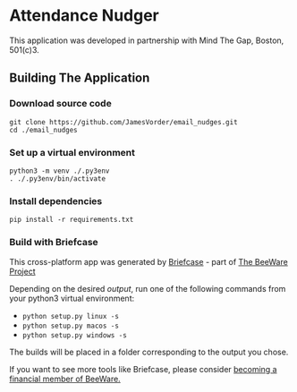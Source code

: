 # Attendance Nudger #

This application was developed in partnership with Mind The Gap, Boston, 501(c)3. 

## Building The Application ##

### Download source code ###
```
git clone https://github.com/JamesVorder/email_nudges.git
cd ./email_nudges
```
### Set up a virtual environment ###

```
python3 -m venv ./.py3env
. ./.py3env/bin/activate
```

### Install dependencies ###

`pip install -r requirements.txt`

### Build with Briefcase ###
This cross-platform app was generated by [Briefcase](https://github.com/pybee/briefcase) - part of [The BeeWare Project](https://pybee.org/.)

Depending on the desired *output*, run one of the following commands from your python3 virtual environment:
- `python setup.py linux -s`
- `python setup.py macos -s`
- `python setup.py windows -s`

The builds will be placed in a folder corresponding to the output you chose.

If you want to see more tools like Briefcase, please consider [becoming a financial member of BeeWare.](https://pybee.org/contributing/membership)

